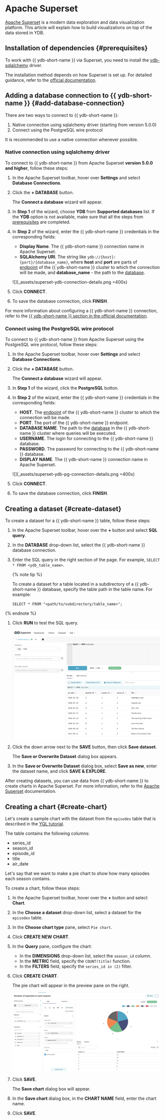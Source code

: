 # Apache Superset

[Apache Superset](https://superset.apache.org/) is a modern data exploration and data visualization platform. This article will explain how to build visualizations on top of the data stored in YDB.

## Installation of dependencies {#prerequisites}

To work with {{ ydb-short-name }} via Superset, you need to install the [ydb-sqlalchemy](https://pypi.org/project/ydb-sqlalchemy) driver.

The installation method depends on how Superset is set up. For detailed guidance, refer to the [official documentation](https://superset.apache.org/docs/configuration/databases/#installing-drivers-in-docker-images).

## Adding a database connection to {{ ydb-short-name }} {#add-database-connection}

There are two ways to connect to {{ ydb-short-name }}:

1. Native connection using sqlalchemy driver (starting from version 5.0.0)
1. Connect using the PostgreSQL wire protocol

It is recommended to use a native connection whenever possible.

### Native connection using sqlalchemy driver

To connect to {{ ydb-short-name }} from Apache Superset **version 5.0.0 and higher**, follow these steps:

1. In the Apache Superset toolbar, hover over **Settings** and select **Database Connections**.
1. Click the **+ DATABASE** button.

     The **Connect a database** wizard will appear.

1. In **Step 1** of the wizard, choose **YDB** from **Supported databases** list. If the **YDB** option is not available, make sure that all the steps from [prerequisites](#prerequisites) are completed.
1. In **Step 2** of the wizard, enter the {{ ydb-short-name }} credentials in the corresponding fields:

    * **Display Name**. The {{ ydb-short-name }} connection name in Apache Superset.
    * **SQLAlchemy URI**. The string like `ydb://{host}:{port}/{database_name}`, where **host** and **port** are parts of [endpoint](https://ydb.tech/docs/en/concepts/connect#endpoint) of the {{ ydb-short-name }} cluster to which the connection will be made, and **database_name** - the path to the [database](../../concepts/glossary.md#database).

    ![](_assets/superset-ydb-connection-details.png =400x)

1. Click **CONNECT**.

1. To save the database connection, click **FINISH**.

For more information about configuring a {{ ydb-short-name }} connection, refer to the [{{ ydb-short-name }} section in the official documentation](https://superset.apache.org/docs/configuration/databases#ydb).

### Connect using the PostgreSQL wire protocol

To connect to {{ ydb-short-name }} from Apache Superset using the PostgreSQL wire protocol, follow these steps:

1. In the Apache Superset toolbar, hover over **Settings** and select **Database Connections**.
1. Click the **+ DATABASE** button.

     The **Connect a database** wizard will appear.

1. In **Step 1** of the wizard, click the **PostgreSQL** button.
1. In **Step 2** of the wizard, enter the {{ ydb-short-name }} credentials in the corresponding fields:

    * **HOST**. The [endpoint](https://ydb.tech/docs/en/concepts/connect#endpoint) of the {{ ydb-short-name }} cluster to which the connection will be made.
    * **PORT**. The port of the {{ ydb-short-name }} endpoint.
    * **DATABASE NAME**. The path to the [database](../../concepts/glossary.md#database) in the {{ ydb-short-name }} cluster where queries will be executed.
    * **USERNAME**. The login for connecting to the {{ ydb-short-name }} database.
    * **PASSWORD**. The password for connecting to the {{ ydb-short-name }} database.
    * **DISPLAY NAME**. The {{ ydb-short-name }} connection name in Apache Superset.

    ![](_assets/superset-ydb-pg-connection-details.png =400x)

1. Click **CONNECT**.

1. To save the database connection, click **FINISH**.

## Creating a dataset {#create-dataset}

To create a dataset for a {{ ydb-short-name }} table, follow these steps:

1. In the Apache Superset toolbar, hover over the **+** button and select **SQL query**.
1. In the **DATABASE** drop-down list, select the {{ ydb-short-name }} database connection.

1. Enter the SQL query in the right section of the page. For example, `SELECT * FROM <ydb_table_name>`.

    {% note tip %}

    To create a dataset for a table located in a subdirectory of a {{ ydb-short-name }} database, specify the table path in the table name. For example:

    ```yql
    SELECT * FROM "<path/to/subdirectory/table_name>";
    ```

  {% endnote %}

1. Click **RUN** to test the SQL query.

    ![](_assets/superset-sql-query.png)

1. Click the down arrow next to the **SAVE** button, then click **Save dataset**.

    The **Save or Overwrite Dataset** dialog box appears.

1. In the **Save or Overwrite Dataset** dialog box, select **Save as new**, enter the dataset name, and click **SAVE & EXPLORE**.

After creating datasets, you can use data from {{ ydb-short-name }} to create charts in Apache Superset. For more information, refer to the [Apache Superset](https://superset.apache.org/docs/intro/) documentation.

## Creating a chart {#create-chart}

Let's create a sample chart with the dataset from the `episodes` table that is described in the [YQL tutorial](../../dev/yql-tutorial/index.md).

The table contains the following columns:

* series_id
* season_id
* episode_id
* title
* air_date

Let's say that we want to make a pie chart to show how many episodes each season contains.

To create a chart, follow these steps:

1. In the Apache Superset toolbar, hover over the **+** button and select **Chart**.
1. In the **Choose a dataset** drop-down list, select a dataset for the `episodes` table.
1. In the **Choose chart type** pane, select `Pie chart`.
1. Click **CREATE NEW CHART**.
1. In the **Query** pane, configure the chart:

    * In the **DIMENSIONS** drop-down list, select the `season_id` column.
    * In the **METRIC** field, specify the `COUNT(title)` function.
    * In the **FILTERS** field, specify the `series_id in (2)` filter.

1. Click **CREATE CHART**.

    The pie chart will appear in the preview pane on the right.

    ![](_assets/superset-sample-chart.png)

1. Click **SAVE**.

    The **Save chart** dialog box will appear.

1. In the **Save chart** dialog box, in the **CHART NAME** field, enter the chart name.
1. Click **SAVE**.
